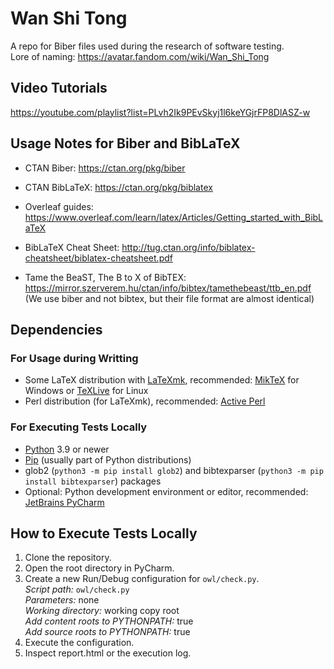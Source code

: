 # Wan Shi Tong

A repo for Biber files used during the research of software testing.  
Lore of naming: https://avatar.fandom.com/wiki/Wan_Shi_Tong

## Video Tutorials

https://youtube.com/playlist?list=PLvh2Ik9PEvSkyj1l6keYGjrFP8DlASZ-w

## Usage Notes for Biber and BibLaTeX

+ CTAN Biber: https://ctan.org/pkg/biber
+ CTAN BibLaTeX: https://ctan.org/pkg/biblatex
+ Overleaf guides: https://www.overleaf.com/learn/latex/Articles/Getting_started_with_BibLaTeX


+ BibLaTeX Cheat Sheet: http://tug.ctan.org/info/biblatex-cheatsheet/biblatex-cheatsheet.pdf
+ Tame the BeaST, The B to X of BibTEX: https://mirror.szerverem.hu/ctan/info/bibtex/tamethebeast/ttb_en.pdf (We use biber and not bibtex, but their file format are almost identical)

## Dependencies

### For Usage during Writting
+ Some LaTeX distribution with [LaTeXmk](https://www.ctan.org/pkg/latexmk), recommended: [MikTeX](https://miktex.org/) for Windows or [TeXLive](http://tug.org/texlive/) for Linux
+ Perl distribution (for LaTeXmk), recommended: [Active Perl](https://www.activestate.com/products/perl/)

### For Executing Tests Locally
+ [Python](https://www.python.org/) 3.9 or newer
+ [Pip](https://pypi.org/project/pip/) (usually part of Python distributions)
+ glob2 (`python3 -m pip install glob2`) and bibtexparser (`python3 -m pip install bibtexparser`) packages
+ Optional: Python development environment or editor, recommended: [JetBrains PyCharm](https://www.jetbrains.com/pycharm/)

## How to Execute Tests Locally

1. Clone the repository.
2. Open the root directory in PyCharm.
3. Create a new Run/Debug configuration for `owl/check.py`.  
   *Script path:* `owl/check.py`  
   *Parameters:* none  
   *Working directory:* working copy root  
   *Add content roots to PYTHONPATH:* true  
   *Add source roots to PYTHONPATH:* true
4. Execute the configuration.
5. Inspect report.html or the execution log.